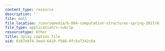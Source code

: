 ```yaml
---
content_type: resource
description: ''
file: null
file_location: /coursemedia/6-004-computation-structures-spring-2017/6167e9743eed6419f5688fc5a7342c6a_wPwWtFMkxLo.srt
file_type: application/x-subrip
resourcetype: Other
title: 3play caption file
uid: 6167e974-3eed-6419-f568-8fc5a7342c6a
---
```

